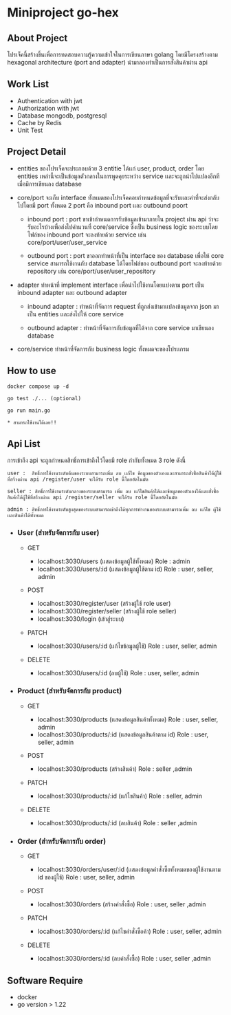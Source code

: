 # Miniproject go-hex

## About Project
โปรเจ็คนี้สร้างขึ้นเพื่อการทดสอบความรู้ความเข้าใจในการเขียนภาษา golang โดยมีโครงสร้างตาม hexagonal architecture (port and adapter) นำมาลองทำเป็นการสั่งสินค้าผ่าน api

## Work List
* Authentication with jwt 
* Authorization with jwt
* Database mongodb, postgresql  
* Cache by Redis
* Unit Test

## Project Detail
* entities ของโปรเจ็คจะประกอบด้วย 3 entitie ได้เเก่ user, product, order โดย entities เหล่านี้จะเป็นข้อมูลตัวกลางในการพูดคุยระหว่าง service เเละจะถูกนำไปเเปลงอีกทีเมื่อมีการเขียนลง database

* core/port จะเก็บ interface ทั้งหมดของโปรเจ็คคอยกำหนดข้อมูลที่จะรับเเละค่าที่จะส่งกลับไปโดยมี port ทั้งหมด 2 port คือ inbound port เเละ outbound poort
    * inbound port : port ขาเข้ากำหนดการรับข้อมูลเข้ามาภายใน project ผ่าน api ว่าจะรับอะไรบ้างเพื่อส่งไปคำนวนที่ core/service ซึ่งเป็น business logic ของระบบโดยไฟล์ของ inbound port จะลงท้ายด้วย service เช่น core/port/user/user_service

    * outbound port : port ขาออกทำหน้าที่เป็น interface ของ database เพื่อให้ core service สามารถใช้งานกับ database ได้โดยไฟล์ของ outbound port จะลงท้ายด้วย repository เช่น core/port/user/user_repository

* adapter ทำหน้าที่ implement interface เพื่อนำไปใช้งานโดยเเบ่งตาม port เป็น inbound adapter เเละ outbound adapter 
    * inbound adapter : ทำหน้าที่จัดการ request ที่ถูกส่งเข้ามาเเปลงข้อมูลจาก json มาเป็น entities เเละส่งไปให้ core service 

    * outbound adapter : ทำหน้าที่จัดการกับข้อมูลที่ได้จาก core service มาเขียนลง database


* core/service ทำหน้าที่จัดการกับ business logic ทั้งหมดจะของโปรเเกรม

## How to use
    docker compose up -d

    go test ./... (optional)

    go run main.go

    * สามารถใช้งานได้เลย!!


## Api List
การเข้าถึง api จะถูกกำหนดสิทธิ์การเข้าถึงไว้โดยมี role กำกับทั้งหมด 3 role ดังนี้ 

    user :  สิทธิ์การใช้งานระดับต้นของระบบสามารถเพิ่ม ลบ เเก้ไข ข้อมูลของตัวเองเเละสามารถสั่งซื้อสินค้าได้ผู้ใช้ที่สร้างผ่าน api /register/user จะได้รับ role นี้โดยอัตโนมัต

    seller : สิทธิ์การใช้งานระดับกลางของระบบสามารถ เพิ่ม ลบ เเก้ไขสินค้าได้เเละข้อมูลของตัวเองได้เเละสั่งซื้อสินค้าได้ผู้ใช้ที่สร้างผ่าน api /register/seller จะได้รับ role นี้โดยอัตโนมัต

    admin : สิทธิ์การใช้งานระดับสูงสุดของระบบสามารถเข้าถึงได้ทุกการทำงานของระบบสามารถเพิ่ม ลบ เเก้ไข ผู้ใช้เเละสินค้าได้ทั้งหมด

* ### User (สำหรับจัดการกับ user)  
    * GET
        * localhost:3030/users (เเสดงข้อมูลผู้ใช้ทั้งหมด) Role : admin
        * localhost:3030/users/:id (เเสดงข้อมูลผู้ใช้ตาม id) Role : user, seller, admin
        
    * POST
        * localhost:3030/register/user (สร้างผู้ใช้ role user)
        * localhost:3030/register/seller (สร้างผู้ใช้ role seller)
        * localhost:3030/login (เข้าสู่ระบบ)

    * PATCH
        * localhost:3030/users/:id (เเก้ไขข้อมูลผู้ใช้)
    Role : user, seller, admin

    * DELETE
        * localhost:3030/users/:id (ลบผู้ใช้)
    Role : user, seller, admin

* ### Product (สำหรับจัดการกับ product)
    * GET
        * localhost:3030/products (เเสดงข้อมูลสินค้าทั้งหมด) Role : user, seller, admin
        * localhost:3030/products/:id (เเสดงข้อมูลสินค้าตาม id) Role : user, seller, admin
        
    * POST 
        * localhost:3030/products (สร้างสินค้า) Role : seller ,admin

    * PATCH
        * localhost:3030/products/:id (เเก้ไขสินค้า) 
        Role : seller, admin

    * DELETE
        * localhost:3030/products/:id (ลบสินค้า)
    Role : seller ,admin

* ### Order (สำหรับจัดการกับ order)
    * GET
        * localhost:3030/orders/user/:id (เเสดงข้อมูลคำสั่งซื้อทั้งหมดของผู้ใช้งานตาม id ของผู้ใช้) Role : user, seller, admin
        
    * POST 
        * localhost:3030/orders (สร้างคำสั่งซื้อ) Role : user, seller ,admin

    * PATCH
        * localhost:3030/orders/:id (เเก้ไขคำสั่งซื้อค้า) 
        Role : user, seller, admin

    * DELETE
        * localhost:3030/orders/:id (ลบคำสั่งซื้อ)
    Role : user, seller ,admin

## Software Require
* docker 
* go version > 1.22

